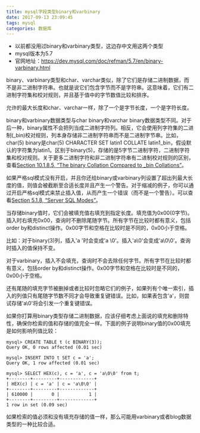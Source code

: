 ```yaml
---
title: mysql字段类型binary和varbinary
date: 2017-09-13 23:09:45
tags: mysql
categories: 数据库
---
```


* 以前都没用过binary和varbinary类型，这边存中文用这两个类型
* mysql版本为5.7
* 官网地址：https://dev.mysql.com/doc/refman/5.7/en/binary-varbinary.html

<!--more-->

binary、varbinary类型和char、varchar类似，除了它们是存储二进制数据，而不是非二进制字符串。也就是说它们包含字节而不是字符串。这意味着，它们有二进制字符集和校对规则，并且基于值中的字节数值比较和排序。

允许的最大长度和char、varchar一样，除了一个是字节长度，一个是字符长度。

binary和varbinary数据类型与char binary和varchar binary数据类型不同。对于后一种，binary属性不会把列当成二进制字符列。相反，它会使用列字符集的二进制(_bin)校对规则，列本身存储非二进制字符串而不是二进制字节串。比如，char(5) binary是char(5) CHARACTER SET latin1 COLLATE latin1_bin，假设默认的字符集为latin1。区别于binary(5)，存储的是5字节二进制字符，二进制字符集和校对规则。关于更多二进制字符和非二进制字符串有二进制校对规则的区别，查看[Section 10.1.8.5, “The binary Collation Compared to _bin Collations”](https://dev.mysql.com/doc/refman/5.7/en/charset-binary-collations.html)。

如果严格sql模式没有开启，并且你还给binary或varbinary列设置了超出列最大长度的值，则值会被截断至合适长度并且产生一个警告。对于缩减的例子，你可以通过开启严格sql模式来禁止插入值，从而产生一个错误（而不是一个警告）。可以查看[Section 5.1.8, “Server SQL Modes”](https://dev.mysql.com/doc/refman/5.7/en/sql-mode.html)。

当存储binary值时，它们会被填充值右填充到指定长度。填充值为0x00(0字节)。插入时右填充0x00，查询时不删除尾随字节。所有字节在比较时都有意义，包括order by和distinct操作。0x00字节和空格在比较时是不同的，0x00小于空格。

比如：对于binary(3)列，插入'a '时会变成'a \0'。插入'a\0'会变成'a\0\0'。查询时插入的值保持不变。

对于varbinary，插入不会填充，查询时不会去除任何字节。所有字节在比较时都有意义，包括order by和distinct操作。0x00字节和空格在比较时是不同的，0x00小于空格。

还有尾随的填充字节被删掉或者比较时忽略它们的例子，如果列有个唯一索引，插入的列值只有尾随字节数不同才会导致重复键错误。比如，如果表包含'a'，则尝试存储'a\0'将会引发一个重复键错误。

如果你打算用binary类型存储二进制数据，应该仔细考虑上面说的填充和删除特性，确保你检索的值和存储的值完全一样。下面的例子说明binary值的0x00填充是如何影响列值比较：

	mysql> CREATE TABLE t (c BINARY(3));
	Query OK, 0 rows affected (0.01 sec)
	
	mysql> INSERT INTO t SET c = 'a';
	Query OK, 1 row affected (0.01 sec)
	
	mysql> SELECT HEX(c), c = 'a', c = 'a\0\0' from t;
	+--------+---------+-------------+
	| HEX(c) | c = 'a' | c = 'a\0\0' |
	+--------+---------+-------------+
	| 610000 |       0 |           1 |
	+--------+---------+-------------+
	1 row in set (0.09 sec)

如果检索的值必须和没有填充存储的值一样，那么可能用varbinary或者blog数据类型的一种比较合适。